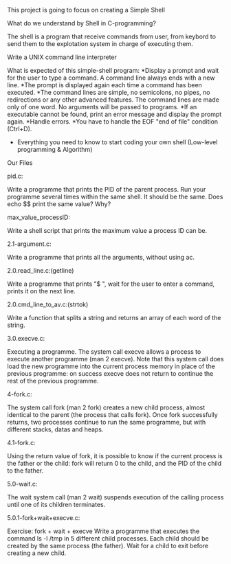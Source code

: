 This project is going to focus on creating a Simple Shell

What do we understand by Shell in C-programming?

The shell is a program that receive commands from user, from keybord to send them to the explotation system in charge of executing them.

Write a UNIX command line interpreter

What is expected of this simple-shell program: *Display a prompt and wait for the user to type a command. A command line always ends with a new line. *The prompt is displayed again each time a command has been executed. *The command lines are simple, no semicolons, no pipes, no redirections or any other advanced features. The command lines are made only of one word. No arguments will be passed to programs. *If an executable cannot be found, print an error message and display the prompt again. *Handle errors. *You have to handle the EOF "end of file" condition (Ctrl+D).

- Everything you need to know to start coding your own shell (Low-level programming & Algorithm)



Our Files

pid.c:

Write a programme that prints the PID of the parent process. Run your programme several times within the same shell. It should be the same. Does echo $$ print the same value? Why?



max_value_processID: 

Write a shell script that prints the maximum value a process ID can be.



2.1-argument.c:

Write a programme that prints all the arguments, without using ac.



2.0.read_line.c:(getline)

Write a programme that prints "$ ", wait for the user to enter a command, prints it on the next line.



2.0.cmd_line_to_av.c:(strtok) 

Write a function that splits a string and returns an array of each word of the string.



3.0.execve.c:

Executing a programme. The system call execve allows a process to execute another programme (man 2 execve). Note that this system call does load the new programme into the current process memory in place of the previous programme: on success execve does not return to continue the rest of the previous programme.



4-fork.c:

The system call fork (man 2 fork) creates a new child process, almost identical to the parent (the process that calls fork). Once fork successfully returns, two processes continue to run the same programme, but with different stacks, datas and heaps.



4.1-fork.c:

Using the return value of fork, it is possible to know if the current process is the father or the child: fork will return 0 to the child, and the PID of the child to the father.



5.0-wait.c:

The wait system call (man 2 wait) suspends execution of the calling process until one of its children terminates.



5.0.1-fork+wait+execve.c:

Exercise: fork + wait + execve Write a programme that executes the command ls -l /tmp in 5 different child processes. Each child should be created by the same process (the father). Wait for a child to exit before creating a new child.


